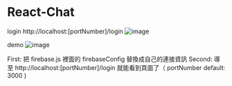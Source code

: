 # React-Chat

login 
http://localhost:[portNumber]/login
![image](https://github.com/Jasmine-fe/React-Chat/blob/master/img/login.png)

demo
![image](https://github.com/Jasmine-fe/React-Chat/blob/master/img/content.png)

First: 把 firebase.js 裡面的 firebaseConfig 替換成自己的連接資訊
Second: 導至 http://localhost:[portNumber]/login 就能看到頁面了（ portNumber default: 3000 )